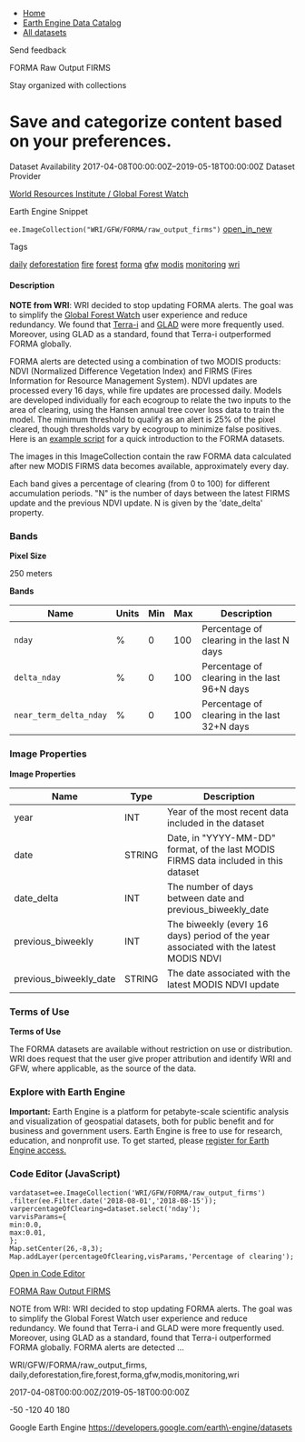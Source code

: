 



* [Home](https://developers.google.com/)
* [Earth Engine Data Catalog](https://developers.google.com/earth-engine/datasets)
* [All datasets](https://developers.google.com/earth-engine/datasets/catalog)





 
 
 Send feedback
 
 

FORMA Raw Output FIRMS


 
 Stay organized with collections
 

 
 Save and categorize content based on your preferences.
========================================================================================================================








Dataset Availability
2017\-04\-08T00:00:00Z–2019\-05\-18T00:00:00Z
Dataset Provider


[World Resources Institute / Global Forest Watch](https://www.globalforestwatch.org/)



Earth Engine Snippet


`ee.ImageCollection("WRI/GFW/FORMA/raw_output_firms")` 
[open\_in\_new](https://code.earthengine.google.com/?scriptPath=Examples:Datasets/WRI/WRI_GFW_FORMA_raw_output_firms)





Tags


[daily](/earth-engine/datasets/tags/daily)
[deforestation](/earth-engine/datasets/tags/deforestation)
[fire](/earth-engine/datasets/tags/fire)
[forest](/earth-engine/datasets/tags/forest)
[forma](/earth-engine/datasets/tags/forma)
[gfw](/earth-engine/datasets/tags/gfw)
[modis](/earth-engine/datasets/tags/modis)
[monitoring](/earth-engine/datasets/tags/monitoring)
[wri](/earth-engine/datasets/tags/wri)








#### Description



**NOTE from WRI**: WRI decided to stop updating FORMA alerts. The goal was
to simplify the [Global Forest Watch](https://www.globalforestwatch.org)
user experience and reduce redundancy.
We found that [Terra\-i](http://www.terra-i.org/terra-i.html) and
[GLAD](https://glad-forest-alert.appspot.com/) were more frequently used.
Moreover, using GLAD as a standard, found that Terra\-i outperformed
FORMA globally.


FORMA alerts are detected using a combination of two MODIS
products: NDVI (Normalized Difference Vegetation Index) and FIRMS
(Fires Information for Resource Management System). NDVI updates are
processed every 16 days, while fire updates are processed daily. Models
are developed individually for each ecogroup to relate the two inputs to
the area of clearing, using the Hansen annual tree cover loss data to train
the model. The minimum threshold to qualify as an alert is 25% of the pixel
cleared, though thresholds vary by ecogroup to minimize false positives.
Here is an [example script](https://code.earthengine.google.com/f29b1e4360f3fc36847bd789ceeb20f6)
for a quick introduction to the FORMA datasets.


The images in this ImageCollection contain the raw FORMA data calculated after new
MODIS FIRMS data becomes available, approximately every day.


Each band gives a percentage of clearing (from 0 to 100\) for
different accumulation periods. "N" is the number of days between the latest FIRMS update
and the previous NDVI update. N is given by the 'date\_delta' property.





### Bands



**Pixel Size**
  
250 meters



**Bands**




| Name | Units | Min | Max | Description |
| --- | --- | --- | --- | --- |
| `nday` | % | 0 | 100 | Percentage of clearing in the last N days |
| `delta_nday` | % | 0 | 100 | Percentage of clearing in the last 96\+N days |
| `near_term_delta_nday` | % | 0 | 100 | Percentage of clearing in the last 32\+N days |




### Image Properties


**Image Properties**




| Name | Type | Description |
| --- | --- | --- |
| year | INT | Year of the most recent data included in the dataset |
| date | STRING | Date, in "YYYY\-MM\-DD" format, of the last MODIS FIRMS data included in this dataset |
| date\_delta | INT | The number of days between date and previous\_biweekly\_date |
| previous\_biweekly | INT | The biweekly (every 16 days) period of the year associated with the latest MODIS NDVI |
| previous\_biweekly\_date | STRING | The date associated with the latest MODIS NDVI update |




### Terms of Use


**Terms of Use**


The FORMA datasets are available without restriction
on use or distribution. WRI does request that the
user give proper attribution and identify WRI and GFW, where applicable,
as the source of the data.




### Explore with Earth Engine


**Important:** 
 Earth Engine is a platform for petabyte\-scale scientific analysis and visualization of
 geospatial datasets, both for public benefit and for business and government users.
 Earth Engine is free to use for research, education, and nonprofit use. To get started, please
 [register for Earth Engine access.](https://console.cloud.google.com/earth-engine)



### Code Editor (JavaScript)



```
vardataset=ee.ImageCollection('WRI/GFW/FORMA/raw_output_firms')
.filter(ee.Filter.date('2018-08-01','2018-08-15'));
varpercentageOfClearing=dataset.select('nday');
varvisParams={
min:0.0,
max:0.01,
};
Map.setCenter(26,-8,3);
Map.addLayer(percentageOfClearing,visParams,'Percentage of clearing');
```



[Open in Code Editor](https://code.earthengine.google.com/?scriptPath=Examples:Datasets/WRI/WRI_GFW_FORMA_raw_output_firms)


[FORMA Raw Output FIRMS](/earth-engine/datasets/catalog/WRI_GFW_FORMA_raw_output_firms)

NOTE from WRI: WRI decided to stop updating FORMA alerts. The goal was to simplify the Global Forest Watch user experience and reduce redundancy. We found that Terra\-i and GLAD were more frequently used. Moreover, using GLAD as a standard, found that Terra\-i outperformed FORMA globally. FORMA alerts are detected …

 WRI/GFW/FORMA/raw\_output\_firms,
 daily,deforestation,fire,forest,forma,gfw,modis,monitoring,wri

2017\-04\-08T00:00:00Z/2019\-05\-18T00:00:00Z



 \-50 \-120 40 180
 



Google Earth Engine
https://developers.google.com/earth\-engine/datasets








